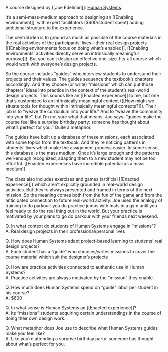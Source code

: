 A course designed by [[Joe Edelman]]: [Human Systems](https://human-systems.org/school).

It’s a semi-mass-medium approach to designing an [[Enabling environment]], with expert facilitators ($600/student spent) adding additional structure to the experience.

The central idea is to ground as much as possible of the course materials in the real activities of the participants’ lives—their real design projects ([[Enabling environments focus on doing what’s enabled]], [[Enabling environments’ activities directly serve an intrinsically meaningful purpose]]). But you can’t design an effective one-size-fits-all course which would work with everyone’s design projects.

So the course includes “guides” who interview students to understand their projects and their values. The guides sequence the textbook’s chapters accordingly. And they choose (or write) “missions” which can put those chapters’ ideas into practice in the context of the student’s real-world design projects. This sounds like an [[Enacted experience]] to me, but one that’s customized to an intrinsically meaningful context ([[How might we situate tools for thought within intrinsically meaningful contexts?]]). Their job is to “weave the curriculum into your life.” And to “weave the community into your life”, but I’m not sure what that means. Joe says: “guides make the course feel like a surprise birthday party: someone has thought about what’s perfect for you.” Quite a metaphor.

The guides have built up a database of these missions, each associated with some topics from the textbook. And they’re noticing patterns in students’ lives which make the assignment process easier. In some sense, this database is the mass medium. Once it’s large enough and the patterns well-enough recognized, adapting them to a new student may not be too effortful. [[Enacted experiences have incredible potential as a mass medium]]

The class also includes exercises and games (artificial [[Enacted experience]]) which aren’t explicitly grounded in real-world design activities. But they’re always presented and framed in terms of the next mission. So the meaning comes both from the fun of the game and from the anticipated connection to future real-world activity. Joe used the analogy of training to do parkour: you do practice jumps with mats in a gym until you feel ready to do the real thing out in the world. But your practice is motivated by your plans to go do parkour with your friends next weekend.

Q. In what context do students of Human Systems engage in “missions”?  
A. Real design projects in their professional/personal lives

Q. How does Human Systems adapt project-based learning to students’ real design projects?  
A. Each student has a “guide” who chooses/writes missions to cover the course material which suit the designer’s projects

Q. How are practice activities connected to authentic use in Human Systems?  
A. Practice activities are always motivated by the “mission” they enable.

Q. How much does Human Systems spend on “guide” labor per student in his course?  
A. $600

Q. In what sense is Human Systems an [[Enacted experience]]?  
A. Its “missions” students acquiring certain understandings in the course of doing their own design work.

Q. What metaphor does Joe use to describe what Human Systems guides make you feel like?  
A. Like you’re attending a surprise birthday party: someone has thought about what’s perfect for you.